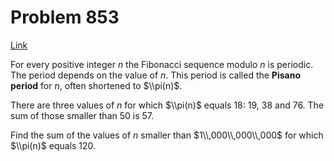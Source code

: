 # Problem 853

[Link](https://projecteuler.net/problem=853)

For every positive integer $n$ the Fibonacci sequence modulo $n$ is periodic. The period depends on the value of $n$. This period is called the **Pisano period** for $n$, often shortened to $\\pi(n)$.

There are three values of $n$ for which $\\pi(n)$ equals $18$: $19$, $38$ and $76$. The sum of those smaller than $50$ is $57$. 

Find the sum of the values of $n$ smaller than $1\\,000\\,000\\,000$ for which $\\pi(n)$ equals $120$.